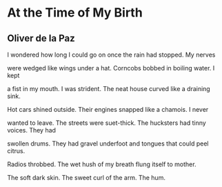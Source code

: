 # At the Time of My Birth
## Oliver de la Paz
I wondered how long I could go on
once the rain had stopped. My nerves

were wedged like wings under a hat.
Corncobs bobbed in boiling water. I kept

a fist in my mouth. I was strident.
The neat house curved like a draining sink.

Hot cars shined outside. Their engines
snapped like a chamois. I never

wanted to leave. The streets were suet-thick.
The hucksters had tinny voices. They had

swollen drums. They had gravel underfoot
and tongues that could peel citrus.

Radios throbbed. The wet hush
of my breath flung itself to mother.

The soft dark skin. The sweet
curl of the arm. The hum.